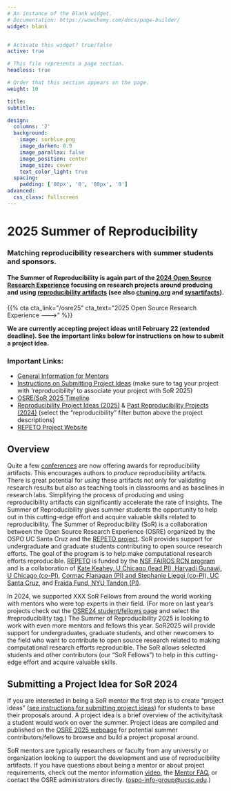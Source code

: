 ```yaml
---
# An instance of the Blank widget.
# Documentation: https://wowchemy.com/docs/page-builder/
widget: blank


# Activate this widget? true/false
active: true

# This file represents a page section.
headless: true

# Order that this section appears on the page.
weight: 10

title:
subtitle:

design:
  columns: '2'
  background:
    image: sorblue.png
    image_darken: 0.9
    image_parallax: false
    image_position: center
    image_size: cover
    text_color_light: true
  spacing:
    padding: ['80px', '0', '80px', '0']
advanced:
  css_class: fullscreen
---
```


# 2025 Summer of Reproducibility

### Matching reproducibility researchers with summer students and sponsors.

#### The **Summer of Reproducibility** is again part of the [2024 Open Source Research Experience](/osre25) focusing on research projects around producing and using [reproducibility artifacts](https://www.acm.org/publications/policies/artifact-review-and-badging-current) (see also [ctuning.org](https://ctuning.org/ae/) and [sysartifacts](https://sysartifacts.github.io)). 

{{% cta cta_link="/osre25" cta_text="2025 Open Source Research Experience --->" %}}

**We are currently accepting project ideas until February 22 (extended deadline). See the important links below for instructions on how to submit a project idea.**

### Important Links:
- [General Information for Mentors](/osre25/#formentors)
- [Instructions on Submitting Project Ideas](/osredocs/formentors/) (make sure to tag your project with ‘reproducibility’ to associate your project with SoR 2025)
- [OSRE/SoR 2025 Timeline](/osre25/#timeline)
- [Reproducibility Project Ideas (2025)](/osre25/#projects) & [Past Reproducibility Projects (2024)](/osre24/#projects) (select the “reproducibility” filter button above the project descriptions)
- [REPETO Project Website](https://repeto.cs.uchicago.edu/)

## Overview
Quite a few [conferences](https://docs.google.com/document/d/1--Q2D0YwgNxqUfQjJohni61d554r3HpPmnjUSaKRRKQ/edit?usp=sharing) are now offering awards for reproducibility artifacts. This encourages authors to *produce* reproducibility artifacts. There is great potential for *using* these artifacts not only for validating research results but also as teaching tools in classrooms and as baselines in research labs. Simplifying the process of producing and using reproducibility artifacts can significantly accelerate the rate of insights. The Summer of Reproducibility gives summer students the opportunity to help out in this cutting-edge effort and acquire valuable skills related to reproducibility. The Summer of Reproducibility (SoR) is a collaboration between the Open Source Research Experience (OSRE) organized by the OSPO UC Santa Cruz and the [REPETO project](https://voices.uchicago.edu/repeto/). SoR provides support for undergraduate and graduate students contributing to open source research efforts. The goal of the program is to help make computational research efforts reproducible. [REPETO](https://voices.uchicago.edu/repeto/) is funded by the [NSF FAIROS RCN program](https://beta.nsf.gov/funding/opportunities/findable-accessible-interoperable-reusable-open) and is a collaboration of [Kate Keahey, U Chicago (lead PI), Haryadi Gunawi, U Chicago (co-PI)](https://www.nsf.gov/awardsearch/showAward?AWD_ID=2226406), [Cormac Flanagan (PI) and Stephanie Lieggi (co-PI), UC Santa Cruz](https://www.nsf.gov/awardsearch/showAward?AWD_ID=2226407), and [Fraida Fund, NYU Tandon (PI)](https://www.nsf.gov/awardsearch/showAward?AWD_ID=2226408).

In 2024, we supported XXX SoR Fellows from around the world working with mentors who were top experts in their field. (For more on last year’s projects check out the [OSRE24 student/fellows page](/osre24/#studentpages) and select the #reproducibility tag.) The Summer of Reproducibility 2025 is looking to work with even more mentors and fellows this year. SoR2025 will provide support for undergraduates, graduate students, and other newcomers to the field who want to contribute to open source research related to making computational research efforts reproducible. The SoR allows selected students and other contributors (our “SoR Fellows”) to help in this cutting-edge effort and acquire valuable skills.

## Submitting a Project Idea for SoR 2024
If you are interested in being a SoR mentor the first step is to create “project ideas” ([see instructions for submitting project ideas](/osredocs/formentors/)) for students to base their proposals around. A project idea is a brief overview of the activity/task a student would work on over the summer. Project ideas are compiled and published on the [OSRE 2025 webpage](/osre25/) for potential summer contributors/fellows to browse and build a project proposal around.

SoR mentors are typically researchers or faculty from any university or organization looking to support the development and use of reproducibility artifacts. If you have questions about being a mentor or about project requirements, check out the mentor information [video](https://youtu.be/toIQD7CSfLg?si=cNgQloe52rAuxJEY), the [Mentor FAQ](/osre25/#formentors), or contact the OSRE administrators directly. (ospo-info-group@ucsc.edu.)
